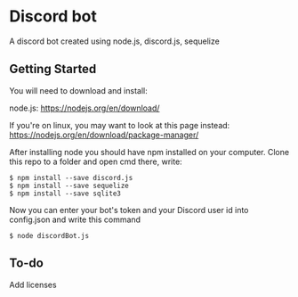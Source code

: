 # Discord bot

A discord bot created using node.js, discord.js, sequelize

## Getting Started

You will need to download and install:

node.js: https://nodejs.org/en/download/

If you're on linux, you may want to look at this page instead: https://nodejs.org/en/download/package-manager/

After installing node you should have npm installed on your computer.
Clone this repo to a folder and open cmd there, write:
```
$ npm install --save discord.js
$ npm install --save sequelize
$ npm install --save sqlite3
```

Now you can enter your bot's token and your Discord user id into config.json and write this command
```
$ node discordBot.js
```

## To-do

Add licenses
